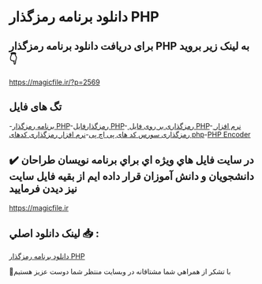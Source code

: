 # دانلود برنامه رمزگذار PHP

## برای دریافت دانلود برنامه رمزگذار PHP به لینک زیر بروید 👇

https://magicfile.ir/?p=2569

## تگ های فایل

-[برنامه رمزگذار PHP](https://magicfile.ir/product/%d8%af%d8%a7%d9%86%d9%84%d9%88%d8%af%d8%a8%d8%b1%d9%86%d8%a7%d9%85%d9%87-%d8%b1%d9%85%d8%b2%da%af%d8%b0%d8%a7%d8%b1-php/)-[رمزگذارفایل PHP](https://magicfile.ir/product/%d8%af%d8%a7%d9%86%d9%84%d9%88%d8%af%d8%a8%d8%b1%d9%86%d8%a7%d9%85%d9%87-%d8%b1%d9%85%d8%b2%da%af%d8%b0%d8%a7%d8%b1-php/)-[ رمزگذاری بر روی فایل PHP](https://magicfile.ir/product/%d8%af%d8%a7%d9%86%d9%84%d9%88%d8%af%d8%a8%d8%b1%d9%86%d8%a7%d9%85%d9%87-%d8%b1%d9%85%d8%b2%da%af%d8%b0%d8%a7%d8%b1-php/)-[ نرم افزار رمزگذاری سورس کد های پی اچ پی](https://magicfile.ir/product/%d8%af%d8%a7%d9%86%d9%84%d9%88%d8%af%d8%a8%d8%b1%d9%86%d8%a7%d9%85%d9%87-%d8%b1%d9%85%d8%b2%da%af%d8%b0%d8%a7%d8%b1-php/)-[نرم افزار رمزگذاری کدهای php](https://magicfile.ir/product/%d8%af%d8%a7%d9%86%d9%84%d9%88%d8%af%d8%a8%d8%b1%d9%86%d8%a7%d9%85%d9%87-%d8%b1%d9%85%d8%b2%da%af%d8%b0%d8%a7%d8%b1-php/)-[PHP Encoder](https://magicfile.ir/product/%d8%af%d8%a7%d9%86%d9%84%d9%88%d8%af%d8%a8%d8%b1%d9%86%d8%a7%d9%85%d9%87-%d8%b1%d9%85%d8%b2%da%af%d8%b0%d8%a7%d8%b1-php/)

## ✔️ در سايت فايل هاي ويژه اي براي برنامه نويسان طراحان دانشجويان و دانش آموزان قرار داده ايم از بقيه فايل سايت نيز ديدن فرماييد

https://magicfile.ir


## لينک دانلود اصلي 📥 :

[دانلود برنامه رمزگذار PHP](https://magicfile.ir/product/%d8%af%d8%a7%d9%86%d9%84%d9%88%d8%af%d8%a8%d8%b1%d9%86%d8%a7%d9%85%d9%87-%d8%b1%d9%85%d8%b2%da%af%d8%b0%d8%a7%d8%b1-php/) 


🙏با تشکر از همراهي شما مشتاقانه در وبسایت منتظر شما دوست عزیز هستیم

